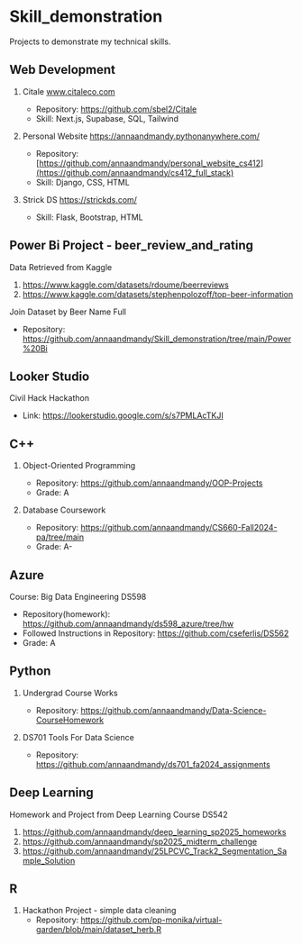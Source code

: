 # Skill_demonstration
Projects to demonstrate my technical skills.

## Web Development
1. Citale www.citaleco.com
   - Repository: https://github.com/sbel2/Citale
   - Skill: Next.js, Supabase, SQL, Tailwind

2. Personal Website https://annaandmandy.pythonanywhere.com/
   - Repository: [https://github.com/annaandmandy/personal_website_cs412](https://github.com/annaandmandy/cs412_full_stack)
   - Skill: Django, CSS, HTML

3. Strick DS https://strickds.com/
   - Skill: Flask, Bootstrap, HTML

## Power Bi Project - beer_review_and_rating
Data Retrieved from Kaggle
1. https://www.kaggle.com/datasets/rdoume/beerreviews
2. https://www.kaggle.com/datasets/stephenpolozoff/top-beer-information

Join Dataset by Beer Name Full
- Repository: https://github.com/annaandmandy/Skill_demonstration/tree/main/Power%20Bi

## Looker Studio
Civil Hack Hackathon
- Link: https://lookerstudio.google.com/s/s7PMLAcTKJI

## C++
1. Object-Oriented Programming
   - Repository: https://github.com/annaandmandy/OOP-Projects
   - Grade: A

2. Database Coursework
   - Repository: https://github.com/annaandmandy/CS660-Fall2024-pa/tree/main
   - Grade: A-

## Azure
Course: Big Data Engineering DS598
  - Repository(homework): https://github.com/annaandmandy/ds598_azure/tree/hw
  - Followed Instructions in Repository: https://github.com/cseferlis/DS562
  - Grade: A

## Python
1. Undergrad Course Works
   - Repository: https://github.com/annaandmandy/Data-Science-CourseHomework

2. DS701 Tools For Data Science
   - Repository: https://github.com/annaandmandy/ds701_fa2024_assignments

## Deep Learning
Homework and Project from Deep Learning Course DS542

1. https://github.com/annaandmandy/deep_learning_sp2025_homeworks
2. https://github.com/annaandmandy/sp2025_midterm_challenge
3. https://github.com/annaandmandy/25LPCVC_Track2_Segmentation_Sample_Solution

## R
1. Hackathon Project - simple data cleaning
   - Repository: https://github.com/pp-monika/virtual-garden/blob/main/dataset_herb.R
